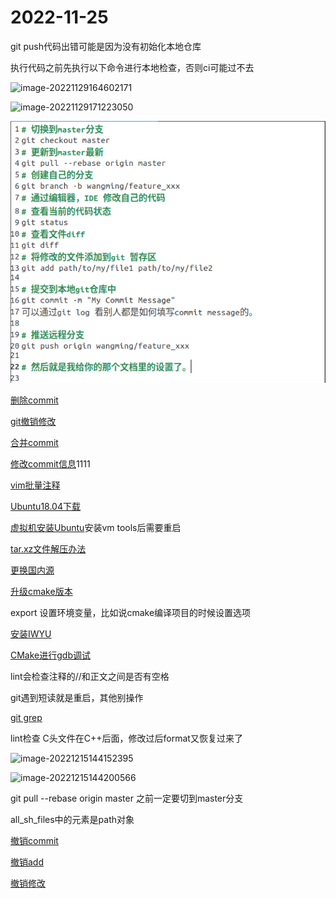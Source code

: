 # 2022-11-25

git push代码出错可能是因为没有初始化本地仓库

执行代码之前先执行以下命令进行本地检查，否则ci可能过不去

![image-20221129164602171](C:\Users\wm\AppData\Roaming\Typora\typora-user-images\image-20221129164602171.png)

![image-20221129171223050](C:\Users\wm\AppData\Roaming\Typora\typora-user-images\image-20221129171223050.png)

![image-20230607200053271](photo/image-20230607200053271.png)

[删除commit](https://www.jianshu.com/p/c9f131e22a60)

[git撤销修改](https://www.liaoxuefeng.com/wiki/896043488029600/897889638509536)

[合并commit](https://cloud.tencent.com/developer/article/1690638)

[修改commit信息](https://cloud.tencent.com/developer/article/1730774)1111

[vim批量注释](https://cloud.tencent.com/developer/article/1756186)

[Ubuntu18.04下载](https://releases.ubuntu.com/18.04/)

[虚拟机安装Ubuntu](https://segmentfault.com/a/1190000022562439)安装vm tools后需要重启

[tar.xz文件解压办法](https://my.oschina.net/rootliu/blog/1532193)

[更换国内源](https://zhuanlan.zhihu.com/p/61228593)

[升级cmake版本](https://blog.csdn.net/weixin_41010198/article/details/109343347)

export 设置环境变量，比如说cmake编译项目的时候设置选项

[安装IWYU](https://www.cnblogs.com/cherishui/p/12860452.html)

[CMake进行gdb调试](https://cloud.tencent.com/developer/article/1571813)

lint会检查注释的//和正文之间是否有空格

git遇到短读就是重启，其他别操作

[git grep](https://blog.csdn.net/baidu_41388533/article/details/108422196)

lint检查 C头文件在C++后面，修改过后format又恢复过来了

![image-20221215144152395](C:\Users\wm\AppData\Roaming\Typora\typora-user-images\image-20221215144152395.png)

![image-20221215144200566](C:\Users\wm\AppData\Roaming\Typora\typora-user-images\image-20221215144200566.png)

git pull --rebase origin master 之前一定要切到master分支

all_sh_files中的元素是path对象

[撤销commit](https://www.cnblogs.com/lfxiao/p/9378763.html)

[撤销add](https://www.freecodecamp.org/chinese/news/how-to-undo-a-git-add)

[撤销修改](https://segmentfault.com/q/1010000005850900)
